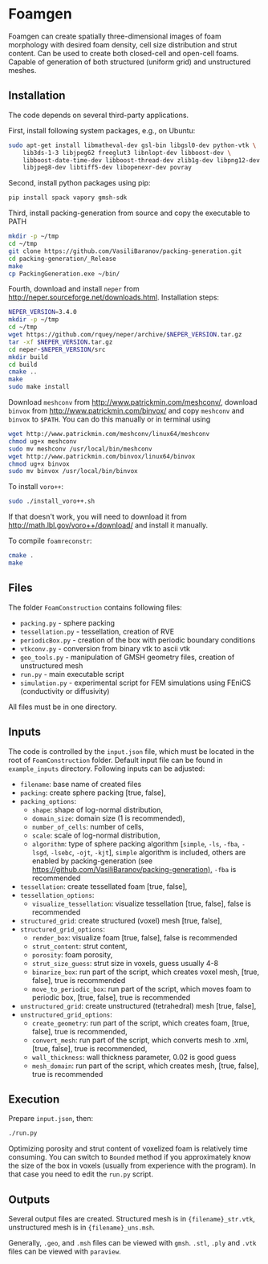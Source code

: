 # Foamgen

Foamgen can create spatially three-dimensional images of foam morphology with desired foam density, cell size distribution and strut content. Can be used to create both closed-cell and open-cell foams. Capable of generation of both structured (uniform grid) and unstructured meshes.

## Installation

The code depends on several third-party applications.

First, install following system packages, e.g., on Ubuntu:

```bash
sudo apt-get install libmatheval-dev gsl-bin libgsl0-dev python-vtk \
    lib3ds-1-3 libjpeg62 freeglut3 libnlopt-dev libboost-dev \
    libboost-date-time-dev libboost-thread-dev zlib1g-dev libpng12-dev \
    libjpeg8-dev libtiff5-dev libopenexr-dev povray
```

Second, install python packages using pip:

```bash
pip install spack vapory gmsh-sdk
```

Third, install packing-generation from source and copy the executable to PATH

```bash
mkdir -p ~/tmp
cd ~/tmp
git clone https://github.com/VasiliBaranov/packing-generation.git
cd packing-generation/_Release
make
cp PackingGeneration.exe ~/bin/
```

Fourth, download and install `neper` from http://neper.sourceforge.net/downloads.html. Installation steps:

```bash
NEPER_VERSION=3.4.0
mkdir -p ~/tmp
cd ~/tmp
wget https://github.com/rquey/neper/archive/$NEPER_VERSION.tar.gz
tar -xf $NEPER_VERSION.tar.gz
cd neper-$NEPER_VERSION/src
mkdir build
cd build
cmake ..
make
sudo make install
```

Download `meshconv` from http://www.patrickmin.com/meshconv/, download
`binvox` from http://www.patrickmin.com/binvox/ and copy `meshconv` and `binvox` to `$PATH`. You can do this manually or in terminal using

```bash
wget http://www.patrickmin.com/meshconv/linux64/meshconv
chmod ug+x meshconv
sudo mv meshconv /usr/local/bin/meshconv
wget http://www.patrickmin.com/binvox/linux64/binvox
chmod ug+x binvox
sudo mv binvox /usr/local/bin/binvox
```

To install `voro++`:

```bash
sudo ./install_voro++.sh
```

If that doesn't work, you will need to download it from
http://math.lbl.gov/voro++/download/ and install it manually.

To compile `foamreconstr`:

```bash
cmake .
make
```

## Files

The folder `FoamConstruction` contains following files:

- `packing.py` - sphere packing
- `tessellation.py` - tessellation, creation of RVE
- `periodicBox.py` - creation of the box with periodic boundary conditions
- `vtkconv.py` - conversion from binary vtk to ascii vtk
- `geo_tools.py` - manipulation of GMSH geometry files, creation of unstructured mesh
- `run.py` - main executable script
- `simulation.py` - experimental script for FEM simulations using FEniCS (conductivity or diffusivity)

All files must be in one directory.

## Inputs

The code is controlled by the `input.json` file, which must be located in the
root of `FoamConstruction` folder. Default input file can be found
in `example_inputs` directory. Following inputs can be adjusted:

- `filename`: base name of created files
- `packing`: create sphere packing [true, false],
- `packing_options`:
    - `shape`: shape of log-normal distribution,
    - `domain_size`: domain size (1 is recommended),
    - `number_of_cells`: number of cells,
    - `scale`: scale of log-normal distribution,
    - `algorithm`: type of sphere packing algorithm [`simple`, `-ls`, `-fba`, `-lsgd`, `-lsebc`, `-ojt`, `-kjt`], `simple` algorithm is included, others are enabled by packing-generation (see <https://github.com/VasiliBaranov/packing-generation),> `-fba` is recommended
- `tessellation`: create tessellated foam [true, false],
- `tessellation_options`:
    - `visualize_tessellation`: visualize tessellation [true, false], false is recommended
- `structured_grid`: create structured (voxel) mesh [true, false],
- `structured_grid_options`:
    - `render_box`: visualize foam [true, false], false is recommended
    - `strut_content`: strut content,
    - `porosity`: foam porosity,
    - `strut_size_guess`: strut size in voxels, guess usually 4-8
    - `binarize_box`: run part of the script, which creates voxel mesh, [true, false], true is recommended
    - `move_to_periodic_box`: run part of the script, which moves foam to periodic box, [true, false], true is recommended
- `unstructured_grid`: create unstructured (tetrahedral) mesh [true, false],
- `unstructured_grid_options`:
    - `create_geometry`: run part of the script, which creates foam, [true, false], true is recommended,
    - `convert_mesh`: run part of the script, which converts mesh to .xml, [true, false], true is recommended,
    - `wall_thickness`: wall thickness parameter, 0.02 is good guess
    - `mesh_domain`: run part of the script, which creates mesh, [true, false], true is recommended

## Execution

Prepare `input.json`, then:

```bash
./run.py
```

Optimizing porosity and strut content of voxelized foam is relatively time
consuming. You can switch to `Bounded` method if you approximately know the
size of the box in voxels (usually from experience with the program). In that
case you need to edit the `run.py` script.

## Outputs

Several output files are created. Structured mesh is in `{filename}_str.vtk`, unstructured mesh is in `{filename}_uns.msh`.

Generally, `.geo`, and `.msh` files can be viewed with `gmsh`. `.stl`, `.ply` and `.vtk`
files can be viewed with `paraview`.
